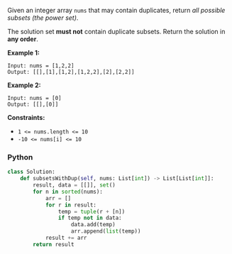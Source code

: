 Given an integer array  `nums`  that may contain duplicates, return  _all possible subsets (the power set)_.

The solution set  **must not**  contain duplicate subsets. Return the solution in  **any order**.

**Example 1:**
```
Input: nums = [1,2,2]
Output: [[],[1],[1,2],[1,2,2],[2],[2,2]]
```

**Example 2:**
```
Input: nums = [0]
Output: [[],[0]]
```

**Constraints:**

-   `1 <= nums.length <= 10`
-   `-10 <= nums[i] <= 10`


### Python
```python
class Solution:
    def subsetsWithDup(self, nums: List[int]) -> List[List[int]]:
        result, data = [[]], set()
        for n in sorted(nums):
            arr = []
            for r in result:
                temp = tuple(r + [n])
                if temp not in data:
                    data.add(temp)
                    arr.append(list(temp))
            result += arr
        return result
```